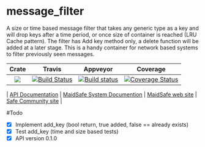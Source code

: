 # message_filter 

A size or time based message filter that takes any generic type as a key and will drop keys after a time period, or once size of container is reached (LRU Cache pattern). The filter has Add key method only, a delete function will be added at a later stage. This is a handy container for network based systems to filter previously seen messages.

|Crate|Travis|Appveyor|Coverage|
|:------:|:-------:|:-------:|:-------:|
|[![](http://meritbadge.herokuapp.com/message_filter)](https://crates.io/crates/message_filter)|[![Build Status](https://travis-ci.org/dirvine/message_filter.svg?branch=master)](https://travis-ci.org/dirvine/message_filter)|[![Build status](https://ci.appveyor.com/api/projects/status/pxcwlrxufqaxqq0d?svg=true)](https://ci.appveyor.com/project/dirvine/message-filter-9q8x6)|[![Coverage Status](https://coveralls.io/repos/dirvine/message_filter/badge.svg)](https://coveralls.io/r/dirvine/message_filter)|

| [ API Documentation](http://dirvine.github.io/message_filter/) | [MaidSafe System Documention](http://systemdocs.maidsafe.net/) | [MaidSafe web site](http://www.maidsafe.net) | [Safe Community site](https://forum.safenetwork.io) |

#Todo
- [x] Implement add_key  (bool return, true added, false == already exists)
- [x] Test add_key (time and size based tests)
- [x] API version 0.1.0
